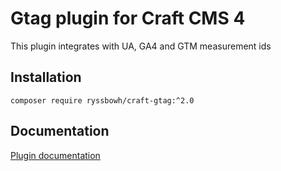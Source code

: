 # Gtag plugin for Craft CMS 4

This plugin integrates with UA, GA4 and GTM measurement ids

## Installation

`composer require ryssbowh/craft-gtag:^2.0`

## Documentation

[Plugin documentation](https://www.webpuzzlers.co.uk/plugins/google-tags)